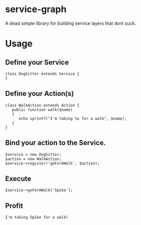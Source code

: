service-graph
=============

A dead simple library for building service layers that dont suck.

# Usage

## Define your Service
```
class DogSitter extends Service {
}
```

## Define your Action(s)
```
class WalkAction extends Action {
   public function walk($name)
   {
      echo sprintf("I'm taking %s for a walk", $name);
   }
}
```

## Bind your action to the Service.
```
$service = new DogSitter;
$action = new WalkAction;
$service->register('goForAWalk', $action);
```

## Execute
```
$service->goForAWalk('Spike');
```

## Profit
`I'm taking Spike for a walk!`
